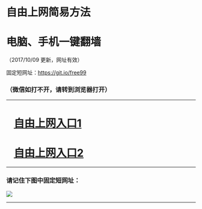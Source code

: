 ﻿# 自由上网简易方法

# 电脑、手机一键翻墙

（2017/10/09 更新，网址有效）

固定短网址：https://git.io/free99

### （微信如打不开，请转到浏览器打开）


***





# &nbsp;&nbsp; <a href="http://ft167876907.fwq-tz-1001.info/fwqtz01.html?t=100900132465 " target="_blank">自由上网入口1</a>
# &nbsp;&nbsp; <a href="http://ft2210220538.fwq-tz-1002.info/fwqtz02.html?t=100900120350 " target="_blank">自由上网入口2</a>
***

### 请记住下图中固定短网址：

<img src="https://s3-us-west-2.amazonaws.com/fwq-1001/yjfq-20170905okok.png" /> 


***

